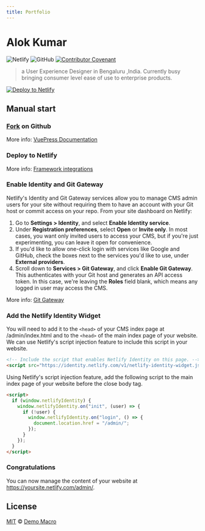```yaml
---
title: Portfolio
---
```


# Alok Kumar

![Netlify](https://img.shields.io/netlify/271f5a7f-5024-4e8e-96de-4d49584fae2b)
![GitHub](https://img.shields.io/github/license/DemoMacro/vuepress-boilerplate-netlify-cms)
[![Contributor Covenant](https://img.shields.io/badge/Contributor%20Covenant-2.1-4baaaa.svg)](https://www.contributor-covenant.org/version/2/1/code_of_conduct/)

> a User Experience Designer in Bengaluru ,India. Currently busy bringing consumer level ease of use to enterprise products.

<!-- Markdown snippet -->

[![Deploy to Netlify](https://www.netlify.com/img/deploy/button.svg)](https://app.netlify.com/start/deploy?repository=https://github.com/DemoMacro/vuepress-boilerplate-netlify-cms&stack=cms)

## Manual start

### [Fork](https://github.com/DemoMacro/vuepress-boilerplate-netlify-cms/fork) on Github

More info: [VuePress Documentation](https://vuepress.vuejs.org/)

### Deploy to Netlify

More info: [Framework integrations](https://docs.netlify.com/integrations/frameworks/#vuepress)

### Enable Identity and Git Gateway

Netlify's Identity and Git Gateway services allow you to manage CMS admin users for your site without requiring them to have an account with your Git host or commit access on your repo. From your site dashboard on Netlify:

1. Go to **Settings > Identity**, and select **Enable Identity service**.
2. Under **Registration preferences**, select **Open** or **Invite only**. In most cases, you want only invited users to access your CMS, but if you're just experimenting, you can leave it open for convenience.
3. If you'd like to allow one-click login with services like Google and GitHub, check the boxes next to the services you'd like to use, under **External providers**.
4. Scroll down to **Services > Git Gateway**, and click **Enable Git Gateway**. This authenticates with your Git host and generates an API access token. In this case, we're leaving the **Roles** field blank, which means any logged in user may access the CMS.

More info: [Git Gateway](https://docs.netlify.com/visitor-access/git-gateway/)

### Add the Netlify Identity Widget

You will need to add it to the `<head>` of your CMS index page at /admin/index.html and to the `<head>` of the main index page of your website. We can use Netlify's script injection feature to include this script in your website.

```html
<!-- Include the script that enables Netlify Identity on this page. -->
<script src="https://identity.netlify.com/v1/netlify-identity-widget.js"></script>
```

Using Netlify's script injection feature, add the following script to the main index page of your website before the close body tag.

```html
<script>
  if (window.netlifyIdentity) {
    window.netlifyIdentity.on("init", (user) => {
      if (!user) {
        window.netlifyIdentity.on("login", () => {
          document.location.href = "/admin/";
        });
      }
    });
  }
</script>
```

### Congratulations

You can now manage the content of your website at https://yoursite.netlify.com/admin/.

## License

[MIT](LICENSE) &copy; [Demo Macro](https://github.com/DemoMacro)
